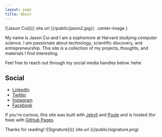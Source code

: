 ```yaml
---
layout: page
title: About
---
```


![Jason Cui]({{ site.url }}/public/jason2.jpg){: .center-image }

My name is Jason Cui and I am a sophomore at Harvard studying computer science. I am passionate about technology, scientific discovery, and entrepreneurship. This site is a collection of my projects, thoughts, and materials I find interesting.

Feel free to reach out through my social media handles below. hehe

## Social

* [LinkedIn](https://www.linkedin.com/in/jasonscui)
* [Twitter](https://www.twitter.com/JasonSCui)
* [Instagram](https://www.instagram.com/JasonSCui)
* [Facebook](https://www.facebook.com/JasonSCui)

If you're curious, this site was built with [Jekyll](http://jekyllrb.com) and [Poole](http://getpoole.com/) and is hosted (for free) with [GitHub Pages](https://pages.github.com).

Thanks for reading!
![Signature]({{ site.url }}/public/signature.png)
